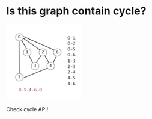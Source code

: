 # Is this graph contain cycle?


<img src="https://github.com/red574890/Algorithm/blob/master/DeepFirstSearch/contain%20cycle/cycle.png" width="200" height="200" />


Check cycle API!
